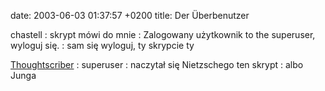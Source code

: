 date: 2003-06-03 01:37:57 +0200
title: Der Überbenutzer

chastell
: skrypt mówi do mnie
: Zalogowany użytkownik to the superuser, wyloguj się.
: sam się wyloguj, ty skrypcie ty

[Thoughtscriber](http://thoughtscriber.net/ 'Marta Malina')
: superuser
: naczytał się Nietzschego ten skrypt
: albo Junga
